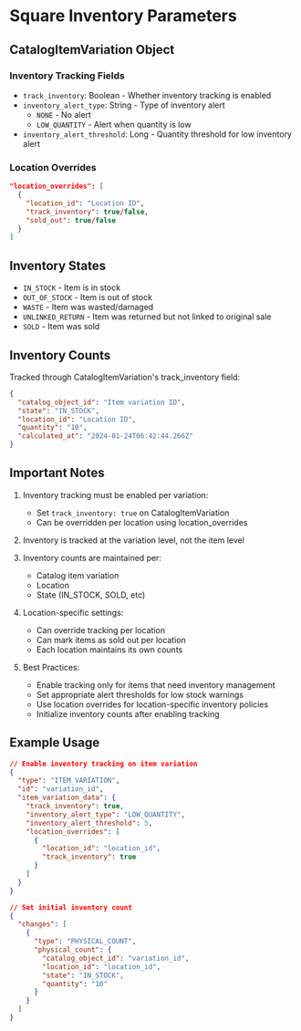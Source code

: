 # Square Inventory Parameters

## CatalogItemVariation Object

### Inventory Tracking Fields
- `track_inventory`: Boolean - Whether inventory tracking is enabled
- `inventory_alert_type`: String - Type of inventory alert
  - `NONE` - No alert
  - `LOW_QUANTITY` - Alert when quantity is low
- `inventory_alert_threshold`: Long - Quantity threshold for low inventory alert

### Location Overrides
```json
"location_overrides": [
  {
    "location_id": "Location ID",
    "track_inventory": true/false,
    "sold_out": true/false
  }
]
```

## Inventory States
- `IN_STOCK` - Item is in stock
- `OUT_OF_STOCK` - Item is out of stock
- `WASTE` - Item was wasted/damaged
- `UNLINKED_RETURN` - Item was returned but not linked to original sale
- `SOLD` - Item was sold

## Inventory Counts
Tracked through CatalogItemVariation's track_inventory field:

```json
{
  "catalog_object_id": "Item variation ID",
  "state": "IN_STOCK",
  "location_id": "Location ID", 
  "quantity": "10",
  "calculated_at": "2024-01-24T06:42:44.266Z"
}
```

## Important Notes

1. Inventory tracking must be enabled per variation:
   - Set `track_inventory: true` on CatalogItemVariation
   - Can be overridden per location using location_overrides

2. Inventory is tracked at the variation level, not the item level

3. Inventory counts are maintained per:
   - Catalog item variation
   - Location
   - State (IN_STOCK, SOLD, etc)

4. Location-specific settings:
   - Can override tracking per location
   - Can mark items as sold out per location
   - Each location maintains its own counts

5. Best Practices:
   - Enable tracking only for items that need inventory management
   - Set appropriate alert thresholds for low stock warnings
   - Use location overrides for location-specific inventory policies
   - Initialize inventory counts after enabling tracking

## Example Usage

```json
// Enable inventory tracking on item variation
{
  "type": "ITEM_VARIATION",
  "id": "variation_id",
  "item_variation_data": {
    "track_inventory": true,
    "inventory_alert_type": "LOW_QUANTITY",
    "inventory_alert_threshold": 5,
    "location_overrides": [
      {
        "location_id": "location_id",
        "track_inventory": true
      }
    ]
  }
}

// Set initial inventory count
{
  "changes": [
    {
      "type": "PHYSICAL_COUNT",
      "physical_count": {
        "catalog_object_id": "variation_id",
        "location_id": "location_id", 
        "state": "IN_STOCK",
        "quantity": "10"
      }
    }
  ]
}
